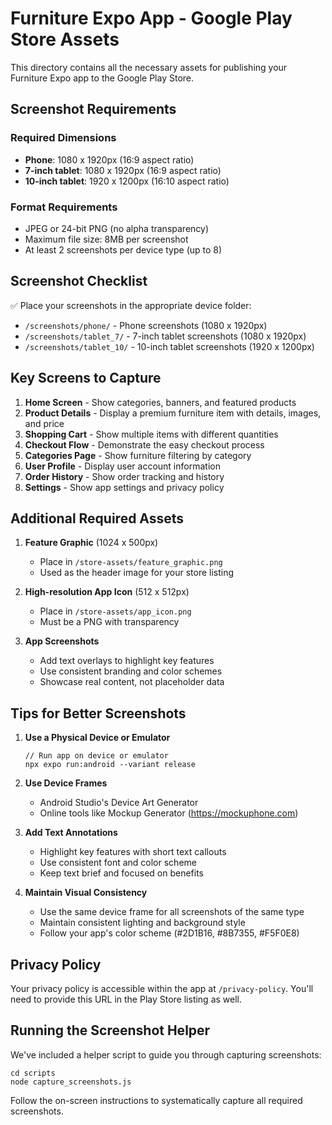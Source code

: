 # Furniture Expo App - Google Play Store Assets

This directory contains all the necessary assets for publishing your Furniture Expo app to the Google Play Store.

## Screenshot Requirements

### Required Dimensions
- **Phone**: 1080 x 1920px (16:9 aspect ratio)
- **7-inch tablet**: 1080 x 1920px (16:9 aspect ratio)
- **10-inch tablet**: 1920 x 1200px (16:10 aspect ratio)

### Format Requirements
- JPEG or 24-bit PNG (no alpha transparency)
- Maximum file size: 8MB per screenshot
- At least 2 screenshots per device type (up to 8)

## Screenshot Checklist

✅ Place your screenshots in the appropriate device folder:
- `/screenshots/phone/` - Phone screenshots (1080 x 1920px)
- `/screenshots/tablet_7/` - 7-inch tablet screenshots (1080 x 1920px)
- `/screenshots/tablet_10/` - 10-inch tablet screenshots (1920 x 1200px)

## Key Screens to Capture

1. **Home Screen** - Show categories, banners, and featured products
2. **Product Details** - Display a premium furniture item with details, images, and price
3. **Shopping Cart** - Show multiple items with different quantities
4. **Checkout Flow** - Demonstrate the easy checkout process
5. **Categories Page** - Show furniture filtering by category
6. **User Profile** - Display user account information
7. **Order History** - Show order tracking and history
8. **Settings** - Show app settings and privacy policy

## Additional Required Assets

1. **Feature Graphic** (1024 x 500px)
   - Place in `/store-assets/feature_graphic.png`
   - Used as the header image for your store listing

2. **High-resolution App Icon** (512 x 512px)
   - Place in `/store-assets/app_icon.png` 
   - Must be a PNG with transparency

3. **App Screenshots**
   - Add text overlays to highlight key features
   - Use consistent branding and color schemes
   - Showcase real content, not placeholder data

## Tips for Better Screenshots

1. **Use a Physical Device or Emulator**
   ```
   // Run app on device or emulator
   npx expo run:android --variant release
   ```

2. **Use Device Frames**
   - Android Studio's Device Art Generator
   - Online tools like Mockup Generator (https://mockuphone.com)

3. **Add Text Annotations**
   - Highlight key features with short text callouts
   - Use consistent font and color scheme
   - Keep text brief and focused on benefits

4. **Maintain Visual Consistency**
   - Use the same device frame for all screenshots of the same type
   - Maintain consistent lighting and background style
   - Follow your app's color scheme (#2D1B16, #8B7355, #F5F0E8)

## Privacy Policy

Your privacy policy is accessible within the app at `/privacy-policy`. You'll need to provide this URL in the Play Store listing as well.

## Running the Screenshot Helper

We've included a helper script to guide you through capturing screenshots:

```
cd scripts
node capture_screenshots.js
```

Follow the on-screen instructions to systematically capture all required screenshots.

